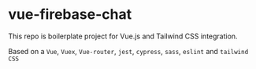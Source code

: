 # vue-firebase-chat

This repo is boilerplate project for Vue.js and Tailwind CSS integration.

Based on a `Vue`, `Vuex`, `Vue-router`, `jest`, `cypress`, `sass`, `eslint` and `tailwind CSS`
